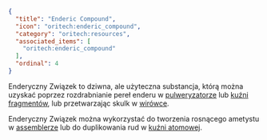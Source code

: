 ```json
{
  "title": "Enderic Compound",
  "icon": "oritech:enderic_compound",
  "category": "oritech:resources",
  "associated_items": [
    "oritech:enderic_compound"
  ],
  "ordinal": 4
}
```

Enderyczny Związek to dziwna, ale użyteczna substancja, którą można uzyskać poprzez rozdrabnianie pereł enderu w [pulweryzatorze](^oritech:processing/pulverizer) lub [kuźni fragmentów](^oritech:processing/fragment_forge), lub przetwarzając skulk w [wirówce](^oritech:processing/centrifuge).

Enderyczny Związek można wykorzystać do tworzenia rosnącego ametystu w [assemblerze](^oritech:processing/assembler) lub do duplikowania rud w [kuźni atomowej](^oritech:processing/atomic_forge).
